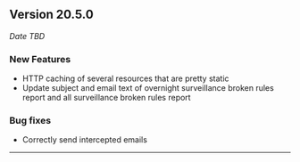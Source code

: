 
## Version 20.5.0
_Date TBD_

### New Features
* HTTP caching of several resources that are pretty static
* Update subject and email text of overnight surveillance broken rules report and all surveillance broken rules report

### Bug fixes
* Correctly send intercepted emails

---
